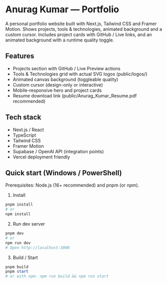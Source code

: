 # Anurag Kumar — Portfolio

A personal portfolio website built with Next.js, Tailwind CSS and Framer Motion. Shows projects, tools & technologies, animated background and a custom cursor. Includes project cards with GitHub / Live links, and an animated background with a runtime quality toggle.

## Features
- Projects section with GitHub / Live Preview actions
- Tools & Technologies grid with actual SVG logos (public/logos/)
- Animated canvas background (toggleable quality)
- Custom cursor (design-only or interactive)
- Mobile-responsive hero and project cards
- Resume download link (public/Anurag_Kumar_Resume.pdf recommended)

## Tech stack
- Next.js / React
- TypeScript
- Tailwind CSS
- Framer Motion
- Supabase / OpenAI API (integration points)
- Vercel deployment friendly

## Quick start (Windows / PowerShell)
Prerequisites: Node.js (16+ recommended) and pnpm (or npm).

1. Install
```powershell
pnpm install
# or
npm install
```

2. Run dev server
```powershell
pnpm dev
# or
npm run dev
# Open http://localhost:3000
```

3. Build / Start
```powershell
pnpm build
pnpm start
# or with npm: npm run build && npm run start
```
